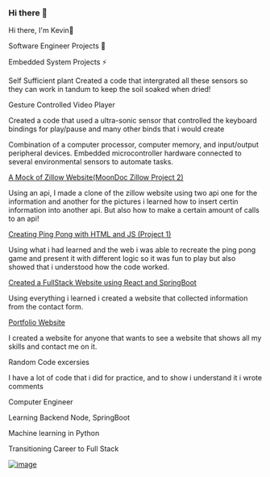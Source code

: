 ### Hi there 👋
Hi there, I'm Kevin👋

Software Engineer Projects 🔭

Embedded System Projects ⚡


Self Sufficient plant
Created a code that intergrated all these sensors so they can work in tandum to keep the soil soaked when dried!

Gesture Controlled Video Player

Created a code that used a ultra-sonic sensor that controlled the keyboard bindings for play/pause and many other binds that i would create

Combination of a computer processor, computer memory, and input/output peripheral devices. Embedded microcontroller hardware connected to several environmental sensors to automate tasks.


[A Mock of Zillow Website(MoonDoc Zillow Project 2)](https://github.com/yomoon93/mod2)


Using an api, I made a clone of the zillow website using two api one for the information and another for the pictures i learned how to insert certin information into another api. But also how to make a certain amount of calls to an api!

[Creating Ping Pong with HTML and JS (Project 1)](https://github.com/yomoon93/MOD1Project)


Using what i had learned and the web i was able to recreate the ping pong game and present it with different logic so it was fun to play but also showed that i understood how the code worked.

[Created a FullStack Website using React and SpringBoot](https://github.com/yomoon93/mod3)


Using everything i learned i created a website that collected information from the contact form. 

[Portfolio Website](https://github.com/yomoon93/MOD1Pro)


I created a website for anyone that wants to see a website that shows all my skills and contact me on it.

Random Code excersies 

I have a lot of code that i did for practice, and to show i understand it i wrote comments

Computer Engineer

Learning Backend Node, SpringBoot

Machine learning in Python

Transitioning Career to Full Stack
<!--
**yomoon93/yomoon93** is a ✨ _special_ ✨ repository because its `README.md` (this file) appears on your GitHub profile.

Here are some ideas to get you started:

- 🔭 I’m currently working on ...
- 🌱 I’m currently learning ...
-👬 I’m looking to collaborate on ...
- 🤔 I’m looking for help with ...
- 💬 Ask me about ...
- 📫 How to reach me: ...
- ⚡ Fun fact: ...
-->
[![image](https://img.shields.io/badge/LinkedIn-0077B5?style=for-the-badge&logo=linkedin&logoColor=white)](https://www.linkedin.com/in/kevinmunar/) 

